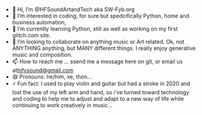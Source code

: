 - 👋 Hi, I’m @HFSoundArtandTech aka SW-Fyb.org
- 👀 I’m interested in coding, for sure but spedcifically Python, home and business automation, 
- 🌱 I’m currently learning Python, still as well as working on my first glitch.com site.
- 💞️ I’m looking to collaborate on anything music or Art related. Ok, not ANYTHING anything, but MANY different things. I really enjoy generative music and composition. 
- 📫 How to reach me ... ssend me a message here on git, or email us at<hifysound@gmail.com>
- 😄 Pronouns: he/him, xe, thon...
- ⚡ Fun fact: I used to play violin and guitar but had a stroke in 2020 and lost the use of my left arm and hand, so i've turned toward technology and coding to help me to adjust and adapt to a new way of life while continuing to work creatively in music...

<!---
HFSoundArtandTech/HFSoundArtandTech is a ✨ special ✨ repository because its `README.md` (this file) appears on your GitHub profile.
You can click the Preview link to take a look at your changes.
--->
